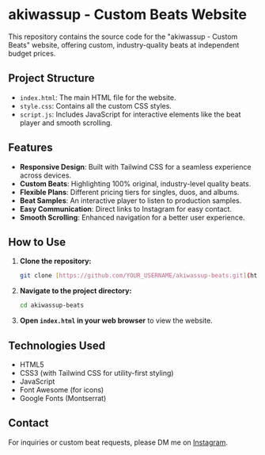 # akiwassup - Custom Beats Website

This repository contains the source code for the "akiwassup - Custom Beats" website, offering custom, industry-quality beats at independent budget prices.

## Project Structure

* `index.html`: The main HTML file for the website.
* `style.css`: Contains all the custom CSS styles.
* `script.js`: Includes JavaScript for interactive elements like the beat player and smooth scrolling.

## Features

* **Responsive Design**: Built with Tailwind CSS for a seamless experience across devices.
* **Custom Beats**: Highlighting 100% original, industry-level quality beats.
* **Flexible Plans**: Different pricing tiers for singles, duos, and albums.
* **Beat Samples**: An interactive player to listen to production samples.
* **Easy Communication**: Direct links to Instagram for easy contact.
* **Smooth Scrolling**: Enhanced navigation for a better user experience.

## How to Use

1.  **Clone the repository:**
    ```bash
    git clone [https://github.com/YOUR_USERNAME/akiwassup-beats.git](https://github.com/YOUR_USERNAME/akiwassup-beats.git)
    ```
2.  **Navigate to the project directory:**
    ```bash
    cd akiwassup-beats
    ```
3.  **Open `index.html` in your web browser** to view the website.

## Technologies Used

* HTML5
* CSS3 (with Tailwind CSS for utility-first styling)
* JavaScript
* Font Awesome (for icons)
* Google Fonts (Montserrat)

## Contact

For inquiries or custom beat requests, please DM me on [Instagram](https://instagram.com).
